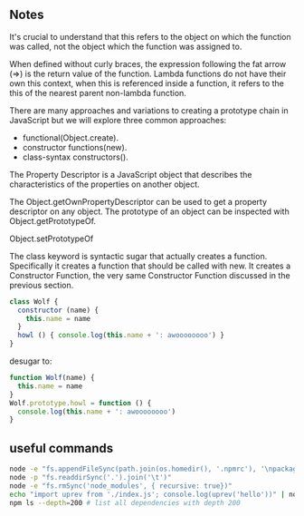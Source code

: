 ## Notes


It's crucial to understand that this refers to the object on which the function was called, not the object which the function was assigned to.

When defined without curly braces, the expression following the fat arrow (=>) is the return value of the function. 
Lambda functions do not have their own this context, when this is referenced inside a function, it refers to the this of the nearest parent non-lambda function.

There are many approaches and variations to creating a prototype chain in JavaScript but we will explore three common approaches:

- functional(Object.create).
- constructor functions(new).
- class-syntax constructors(). 



The Property Descriptor is a JavaScript object that describes the characteristics of the properties on another object.

The Object.getOwnPropertyDescriptor can be used to get a property descriptor on any object.
The prototype of an object can be inspected with Object.getPrototypeOf.

Object.setPrototypeOf

The class keyword is syntactic sugar that actually creates a function. Specifically it creates a function that should be called with new. 
It creates a Constructor Function, the very same Constructor Function discussed in the previous section.


```javascript
class Wolf {
  constructor (name) {
    this.name = name
  }
  howl () { console.log(this.name + ': awoooooooo') }
}
```

desugar to:

```javascript
function Wolf(name) {
  this.name = name
}
Wolf.prototype.howl = function () {
  console.log(this.name + ': awoooooooo')
}
```



## useful commands
```bash
node -e "fs.appendFileSync(path.join(os.homedir(), '.npmrc'), '\npackage-lock=false\n')"
node -p "fs.readdirSync('.').join('\t')"
node -e "fs.rmSync('node_modules', { recursive: true})"
echo "import uprev from './index.js'; console.log(uprev('hello'))" | node --input-type=module
npm ls --depth=200 # list all dependencies with depth 200
```
